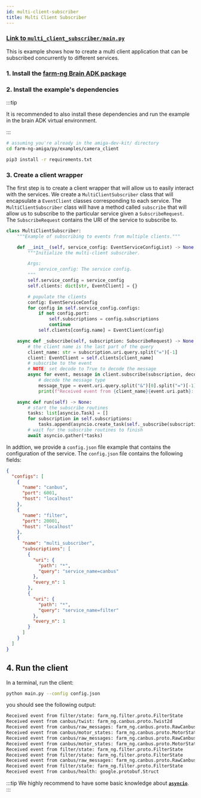 ```yaml
---
id: multi-client-subscriber
title: Multi Client Subscriber
---
```


### [Link to `multi_client_subscriber/main.py`](https://github.com/farm-ng/farm-ng-amiga/blob/main/py/examples/multi_client_subscriber/main.py)

This is example shows how to create a multi client application that can be subscribed concurrently
to different services.

### 1. Install the [farm-ng Brain ADK package](/docs/brain/brain-install)

### 2. Install the example's dependencies

:::tip

It is recommended to also install these dependencies and run the
example in the brain ADK virtual environment.

:::

```bash
# assuming you're already in the amiga-dev-kit/ directory
cd farm-ng-amiga/py/examples/camera_client
```

```bash
pip3 install -r requirements.txt
```

### 3. Create a client wrapper

The first step is to create a client wrapper that will allow us to easily interact with
the services. We create a `MultiClientSubscriber` class that will encapsulate a
`EventClient` classes corresponding to each service. The `MultiClientSubscriber` class
will have a method called `subscribe` that will allow us to subscribe to the particular
service given a `SubscribeRequest`. The `SubscribeRequest` contains the URI of the
service to subscribe to.

```python
class MultiClientSubscriber:
    """Example of subscribing to events from multiple clients."""

    def __init__(self, service_config: EventServiceConfigList) -> None:
        """Initialize the multi-client subscriber.

        Args:
            service_config: The service config.
        """
        self.service_config = service_config
        self.clients: dict[str, EventClient] = {}

        # populate the clients
        config: EventServiceConfig
        for config in self.service_config.configs:
            if not config.port:
                self.subscriptions = config.subscriptions
                continue
            self.clients[config.name] = EventClient(config)

    async def _subscribe(self, subscription: SubscribeRequest) -> None:
        # the client name is the last part of the query
        client_name: str = subscription.uri.query.split("=")[-1]
        client: EventClient = self.clients[client_name]
        # subscribe to the event
        # NOTE: set decode to True to decode the message
        async for event, message in client.subscribe(subscription, decode=False):
            # decode the message type
            message_type = event.uri.query.split("&")[0].split("=")[-1]
            print(f"Received event from {client_name}{event.uri.path}: {message_type}")

    async def run(self) -> None:
        # start the subscribe routines
        tasks: list[asyncio.Task] = []
        for subscription in self.subscriptions:
            tasks.append(asyncio.create_task(self._subscribe(subscription)))
        # wait for the subscribe routines to finish
        await asyncio.gather(*tasks)
```

In addtion, we provide a `config.json` file example that contains the configuration of the
service. The `config.json` file contains the following fields:

```json
{
  "configs": [
    {
      "name": "canbus",
      "port": 6001,
      "host": "localhost"
    },
    {
      "name": "filter",
      "port": 20001,
      "host": "localhost"
    },
    {
      "name": "multi_subscriber",
      "subscriptions": [
        {
          "uri": {
            "path": "*",
            "query": "service_name=canbus"
          },
          "every_n": 1
        },
        {
          "uri": {
            "path": "*",
            "query": "service_name=filter"
          },
          "every_n": 1
        }
      ]
    }
  ]
}
```

## 4. Run the client

In a terminal, run the client:

```bash
python main.py --config config.json
```

you should see the following output:

```bash
Received event from filter/state: farm_ng.filter.proto.FilterState
Received event from canbus/twist: farm_ng.canbus.proto.Twist2d
Received event from canbus/raw_messages: farm_ng.canbus.proto.RawCanbusMessages
Received event from canbus/motor_states: farm_ng.canbus.proto.MotorStates
Received event from canbus/raw_messages: farm_ng.canbus.proto.RawCanbusMessages
Received event from canbus/motor_states: farm_ng.canbus.proto.MotorStates
Received event from filter/state: farm_ng.filter.proto.FilterState
Received event from filter/state: farm_ng.filter.proto.FilterState
Received event from canbus/raw_messages: farm_ng.canbus.proto.RawCanbusMessages
Received event from filter/state: farm_ng.filter.proto.FilterState
Received event from canbus/health: google.protobuf.Struct
```

:::tip
We highly recommend to have some basic knowledge about
[**`asyncio`**](https://docs.python.org/3/library/asyncio.html).
:::

